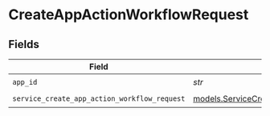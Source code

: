 # CreateAppActionWorkflowRequest


## Fields

| Field                                                                                              | Type                                                                                               | Required                                                                                           | Description                                                                                        |
| -------------------------------------------------------------------------------------------------- | -------------------------------------------------------------------------------------------------- | -------------------------------------------------------------------------------------------------- | -------------------------------------------------------------------------------------------------- |
| `app_id`                                                                                           | *str*                                                                                              | :heavy_check_mark:                                                                                 | app ID                                                                                             |
| `service_create_app_action_workflow_request`                                                       | [models.ServiceCreateAppActionWorkflowRequest](../models/servicecreateappactionworkflowrequest.md) | :heavy_check_mark:                                                                                 | Input                                                                                              |